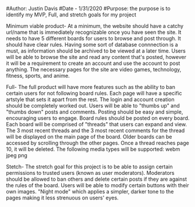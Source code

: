 #Author: Justin Davis
#Date - 1/31/2020
#Purpose: the purpose is to identify my MVP, Full, and stretch goals for my project

Minimum viable product-
At a minimum, the website should have a catchy url/name that is immediately recognizable once you have seen the site. It needs to have 5 different
boards for users to browse and post through.  It should have clear rules. Having some sort of database connnection is a must, as information should
be archived to be viewed at a later time.  Users will be able to browse the site and read any content that's posted, however it will be a requirement 
to create an account and use the account to post anything.  The necessary pages for the site are video games, technology, fitness, sports, and anime.

Full-
The full product will have more features such as the ability to ban certain users for not following board rules.  Each page will have a specific artstyle
that sets it apart from the rest.  The login and account creation should be completely worked out.  Users will be able to "thumbs up" and "thumbs down"
posts and comments.  Posting should be easy and simple, encouraging users to engage.  Board rules should be posted on every board.  Each board will be
comprised of "threads" that users can expand and view.  The 3 most recent threads and the 3 most recent comments for the thread will be displayed on
 the main page of the board.  Older boards can be accessed by scrolling through the other pages. Once a thread reaches page 10, it will be deleted.
The following media types will be supported:
webm
jpeg
png


Stetch-
The stretch goal for this project is to be able to assign certain permissions to trusted users (known as user moderators).  Moderators should be allowed
to ban others and delete certain posts if they are against the rules of the board.  Users will be able to modify certain buttons with their own images.
"Night mode" which applies a simpler, darker tone to the pages making it less strenuous on users' eyes.